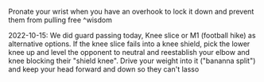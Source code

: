 Pronate your wrist when you have an overhook to lock it down and prevent them from pulling free ^wisdom

2022-10-15:
We did guard passing today, Knee slice or M1 (football hike) as alternative options.
If the knee slice fails into a knee shield, pick the lower knee up and level the opponent to neutral and reestablish your elbow and knee blocking their "shield knee".  Drive your weight into it ("bananna split") and keep your head forward and down so they can't lasso